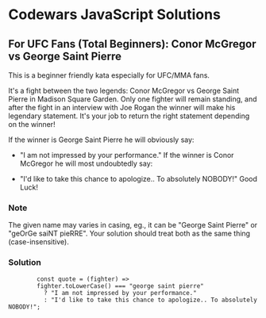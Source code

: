 # Codewars JavaScript Solutions

## For UFC Fans (Total Beginners): Conor McGregor vs George Saint Pierre

This is a beginner friendly kata especially for UFC/MMA fans.

It's a fight between the two legends: Conor McGregor vs George Saint Pierre in Madison Square Garden. Only one fighter will remain standing, and after the fight in an interview with Joe Rogan the winner will make his legendary statement. It's your job to return the right statement depending on the winner!

If the winner is George Saint Pierre he will obviously say:

- "I am not impressed by your performance."
  If the winner is Conor McGregor he will most undoubtedly say:

- "I'd like to take this chance to apologize.. To absolutely NOBODY!"
  Good Luck!

### Note

The given name may varies in casing, eg., it can be "George Saint Pierre" or "geOrGe saiNT pieRRE". Your solution should treat both as the same thing (case-insensitive).

### Solution

```
        const quote = (fighter) =>
        fighter.toLowerCase() === "george saint pierre"
          ? "I am not impressed by your performance."
          : "I'd like to take this chance to apologize.. To absolutely NOBODY!";
```
